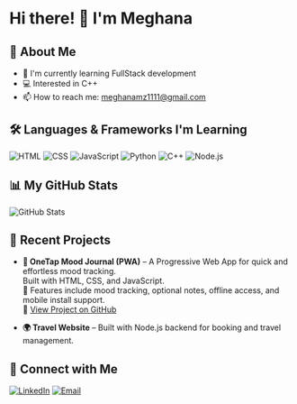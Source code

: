 # Hi there! 👋 I'm Meghana

## 🚀 About Me
- 🌱 I'm currently learning FullStack development 
- 💻 Interested in C++
- 📫 How to reach me: meghanamz1111@gmail.com

## 🛠️ Languages & Frameworks I'm Learning

![HTML](https://img.shields.io/badge/-HTML-E34F26?style=flat-square&logo=html5&logoColor=white)
![CSS](https://img.shields.io/badge/-CSS-1572B6?style=flat-square&logo=css3&logoColor=white)
![JavaScript](https://img.shields.io/badge/-JavaScript-F7DF1E?style=flat-square&logo=javascript&logoColor=black)
![Python](https://img.shields.io/badge/-Python-3776AB?style=flat-square&logo=python&logoColor=white)
![C++](https://img.shields.io/badge/-C++-00599C?style=flat-square&logo=c%2B%2B&logoColor=white)
![Node.js](https://img.shields.io/badge/-Node.js-339933?style=flat-square&logo=node.js&logoColor=white)

## 📊 My GitHub Stats

![GitHub Stats](https://github-readme-stats.vercel.app/api?username=MEGHANA-M-1176&show_icons=true&theme=dark)

## 🚀 Recent Projects

- **🧠 OneTap Mood Journal (PWA)** – A Progressive Web App for quick and effortless mood tracking.  
  Built with HTML, CSS, and JavaScript.  
  📱 Features include mood tracking, optional notes, offline access, and mobile install support.  
  🔗 [View Project on GitHub](https://github.com/MEGHANA-M-1176/mood-journal-app)

- **🌍 Travel Website** – Built with Node.js backend for booking and travel management.

## 🤝 Connect with Me

[![LinkedIn](https://img.shields.io/badge/-LinkedIn-0077B5?style=for-the-badge&logo=linkedin&logoColor=white)](https://linkedin.com/in/meghana-m-aa84912a8)
[![Email](https://img.shields.io/badge/-Email-D14836?style=for-the-badge&logo=gmail&logoColor=white)](mailto:meghanamz1111@gmail.com)
